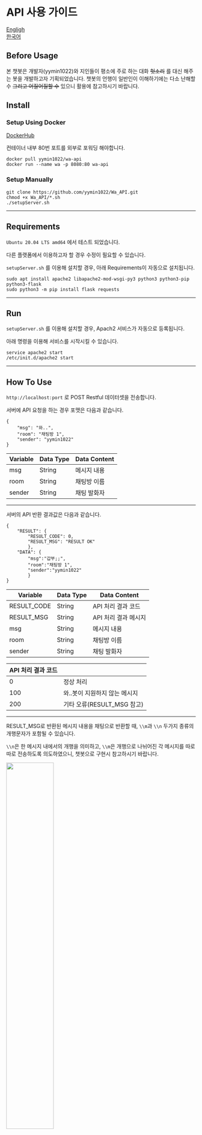 ﻿# API 사용 가이드

[Engligh](Guide_EN.md)<br/>
[한국어](Guide_KO.md)

## Before Usage

본 챗봇은 개발자(yymin1022)와 지인들이 평소에 주로 하는 대화 ~~헛소리~~ 를 대신 해주는 봇을 개발하고자 기획되었습니다. 챗봇의 언행이 일반인이 이해하기에는 다소 난해할 수 ~~그리고 어질어질할 수~~ 있으니 활용에 참고하시기 바랍니다.

## Install

### Setup Using Docker

[DockerHub](https://hub.docker.com/repository/docker/yymin1022/wa-api)

컨테이너 내부 80번 포트를 외부로 포워딩 해야합니다.

```
docker pull yymin1022/wa-api
docker run --name wa -p 8080:80 wa-api
```

### Setup Manually
```
git clone https://github.com/yymin1022/Wa_API.git
chmod +x Wa_API/*.sh
./setupServer.sh
```

---

## Requirements

```Ubuntu 20.04 LTS amd64``` 에서 테스트 되었습니다.

다른 플랫폼에서 이용하고자 할 경우 수정이 필요할 수 있습니다.

```setupServer.sh``` 를 이용해 설치할 경우, 아래 Requirements이 자동으로 설치됩니다.

```
sudo apt install apache2 libapache2-mod-wsgi-py3 python3 python3-pip python3-flask
sudo python3 -m pip install flask requests
```

---

## Run

```setupServer.sh``` 를 이용해 설치할 경우, Apach2 서비스가 자동으로 등록됩니다.

아래 명령을 이용해 서비스를 시작시킬 수 있습니다.

```
service apache2 start
/etc/init.d/apache2 start
```

---

## How To Use

```http://localhost:port``` 로 POST Restful 데이터셋을 전송합니다.

서버에 API 요청을 하는 경우 포맷은 다음과 같습니다.

```
{
    "msg": "와..",
    "room": "채팅방 1",
    "sender": "yymin1022"
}
```

|Variable|Data Type|Data Content|
|---|---|---|
|msg|String|메시지 내용|
|room|String|채팅방 이름|
|sender|String|채팅 발화자|

---

서버의 API 반환 결과값은 다음과 같습니다.

```
{
    "RESULT": {
        "RESULT_CODE": 0,
        "RESULT_MSG": "RESULT OK"
        },
    "DATA": {
        "msg":"갑부;;",
        "room":"채팅방 1",
        "sender":"yymin1022"
        }
}
```

|Variable|Data Type|Data Content|
|---|---|---|
|RESULT_CODE|String|API 처리 결과 코드|
|RESULT_MSG|String|API 처리 결과 메시지|
|msg|String|메시지 내용|
|room|String|채팅방 이름|
|sender|String|채팅 발화자|

|API 처리 결과 코드||
|---|---|
|0|정상 처리|
|100|와..봇이 지원하지 않는 메시지|
|200|기타 오류(RESULT_MSG 참고)|

---

RESULT_MSG로 반환된 메시지 내용을 채팅으로 반환할 때, ```\\m```과 ```\\n``` 두가지 종류의 개행문자가 포함될 수 있습니다.

```\\n```은 한 메시지 내에서의 개행을 의미하고, ```\\m```은 개행으로 나뉘어진 각 메시지를 따로따로 전송하도록 의도하였으니, 챗봇으로 구현시 참고하시기 바랍니다.

<img src="/README_IMG/WaSans.jpg" width="50%" />

## API Example

아래 예시는 응답 가능한 메시지의 일부입니다.

모든 메시지 내용은 ```message.py``` 에서 확인하실 수 있습니다.

|Message Content|Reply|
|---|---|
|꺼라|전기세 아깝다ㅡㅡ;;|
|ㄹㅇㅋㅋ|ㄹㅇㅋㅋ|
|멈춰|멈춰!!|
|무야호|그만큼 신나신다는거지~|
|아..|글쿤.. / 그래요.. 등 8종|
|와..|갑부;; / 기만;; / ㄹㅇ;; 등 7종|
|와!|샌즈! 아시는구나! 이거 겁.나.어.렵.습.니.다.|
|응애|응애 나 애기 등 3종|
|이런..|안됐군요.. 등 2종|
|자라|전기세 아깝다ㅡㅡ;;|
|자야지|구라ㅡㅡ;;|
|^^7|^^7|

## Example

[CAU Meal Bot on Telegram](https://github.com/yymin1022/CAU_Meal_Bot_Telegram)

## Want Contribute?

봇 제작에 참여하고자 하시는 경우, ```message.py``` 를 참고해 코드를 작성하시고, ```Pull Request```를 등록해주시면 주기적으로 확인하여 올바른지 검토한 뒤 ```Merge``` 해드립니다!
